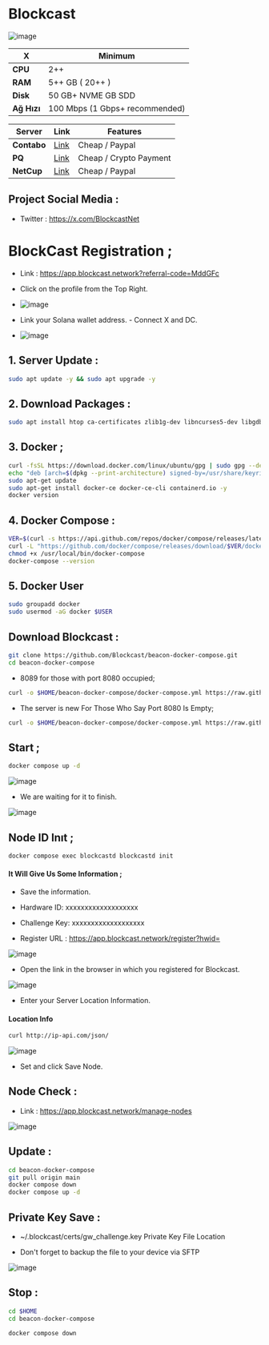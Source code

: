 # Blockcast

![image](https://github.com/user-attachments/assets/b46a99e1-9972-4052-90cf-0a41105fe694)

| X        | Minimum              |
|------------------|----------------------------|
| **CPU**          | 2++ |
| **RAM**          | 5++ GB ( 20++ )                    |
| **Disk**      | 50 GB+ NVME GB SDD                   |
| **Ağ Hızı**      | 100 Mbps (1 Gbps+ recommended) |


| Server         | Link              | Features |
|------------------|----------------------------|----------------------------|
| **Contabo**          | [Link](https://www.dpbolvw.net/click-101330552-12454592)                     | Cheap / Paypal  |
| **PQ**      | [Link](https://pq.hosting/?from=627713)                  | Cheap / Crypto Payment |
| **NetCup**          | [Link](https://www.netcup.com/en/?ref=261820) | Cheap / Paypal |

## Project Social Media : 
- Twitter : https://x.com/BlockcastNet

# BlockCast Registration ; 

- Link : https://app.blockcast.network?referral-code=MddGFc
- Click on the profile from the Top Right.

- ![image](https://github.com/user-attachments/assets/4b302806-3bb5-48dd-9fa0-d1bc72e578c5)

- Link your Solana wallet address. - Connect X and DC.
- ![image](https://github.com/user-attachments/assets/99603680-81a8-409b-863f-8609d288566c)


## 1. Server Update : 

```bash
sudo apt update -y && sudo apt upgrade -y
```
## 2. Download Packages :

```bash
sudo apt install htop ca-certificates zlib1g-dev libncurses5-dev libgdbm-dev libnss3-dev tmux iptables curl nvme-cli git wget make jq libleveldb-dev build-essential pkg-config ncdu tar clang bsdmainutils lsb-release libssl-dev libreadline-dev libffi-dev jq gcc screen file unzip lz4 -y
```

## 3. Docker ; 

```bash
curl -fsSL https://download.docker.com/linux/ubuntu/gpg | sudo gpg --dearmor -o /usr/share/keyrings/docker-archive-keyring.gpg
echo "deb [arch=$(dpkg --print-architecture) signed-by=/usr/share/keyrings/docker-archive-keyring.gpg] https://download.docker.com/linux/ubuntu $(lsb_release -cs) stable" | sudo tee /etc/apt/sources.list.d/docker.list > /dev/null
sudo apt-get update
sudo apt-get install docker-ce docker-ce-cli containerd.io -y
docker version
```

## 4. Docker Compose : 

```bash
VER=$(curl -s https://api.github.com/repos/docker/compose/releases/latest | grep tag_name | cut -d '"' -f 4)
curl -L "https://github.com/docker/compose/releases/download/$VER/docker-compose-$(uname -s)-$(uname -m)" -o /usr/local/bin/docker-compose
chmod +x /usr/local/bin/docker-compose
docker-compose --version
```

## 5. Docker User

```bash
sudo groupadd docker
sudo usermod -aG docker $USER
```
## Download Blockcast : 

```bash
git clone https://github.com/Blockcast/beacon-docker-compose.git
cd beacon-docker-compose
```

- 8089 for those with port 8080 occupied;

```bash
curl -o $HOME/beacon-docker-compose/docker-compose.yml https://raw.githubusercontent.com/FurkanL0/Blockcast/refs/heads/main/docker-compose.yml
```

- The server is new For Those Who Say Port 8080 Is Empty;

```bash
curl -o $HOME/beacon-docker-compose/docker-compose.yml https://raw.githubusercontent.com/FurkanL0/Blockcast/refs/heads/main/mainport/docker-compose.yml
```

## Start ; 
```bash
docker compose up -d
```

![image](https://github.com/user-attachments/assets/847e5bda-bf80-4e6a-90b9-c10d211954fc)

- We are waiting for it to finish.

![image](https://github.com/user-attachments/assets/6027dddf-f47c-4c25-9914-12cd9910bc4d)


## Node ID Inıt ; 

```bash
docker compose exec blockcastd blockcastd init
```

#### It Will Give Us Some Information ; 

- Save the information.

- Hardware ID: xxxxxxxxxxxxxxxxxxx
- Challenge Key: xxxxxxxxxxxxxxxxxxx
- Register URL : https://app.blockcast.network/register?hwid=

![image](https://github.com/user-attachments/assets/d8f147d2-d755-4a83-a8d7-a9fb00854f3c)

- Open the link in the browser in which you registered for Blockcast.

![image](https://github.com/user-attachments/assets/a47c7757-a084-470d-80d8-84a2123cd413)

- Enter your Server Location Information.

#### Location Info 
```bash
curl http://ip-api.com/json/
```
![image](https://github.com/user-attachments/assets/395280ed-5e71-4dbf-ac4b-efc944d1dd86)

- Set and click Save Node.

## Node Check : 

- Link : https://app.blockcast.network/manage-nodes

![image](https://github.com/user-attachments/assets/3126ba10-0ea8-41ee-8096-a5261b2ce1c1)


## Update : 

```bash
cd beacon-docker-compose
git pull origin main
docker compose down
docker compose up -d
```

## Private Key Save : 

- ~/.blockcast/certs/gw_challenge.key  Private Key File Location

- Don't forget to backup the file to your device via SFTP

![image](https://github.com/user-attachments/assets/2d5e77ab-3b76-4a48-8a91-2133dd235cc5)


## Stop : 

```bash
cd $HOME
cd beacon-docker-compose
```
```bash
docker compose down
```
